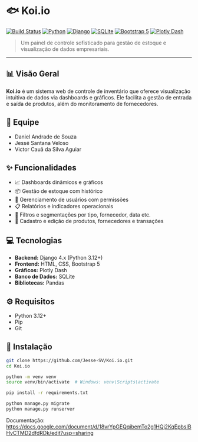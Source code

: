 # 🐟 Koi.io

[![Build Status](https://img.shields.io/badge/build-passing-brightgreen)](https://github.com/Rodolfoovo/projetoIntegrador)
[![Python](https://img.shields.io/badge/python-3.12%2B-blue)](https://www.python.org/downloads/)
[![Django](https://img.shields.io/badge/framework-Django-092E20?logo=django)](https://www.djangoproject.com/)
[![SQLite](https://img.shields.io/badge/database-SQLite-lightgrey)](https://www.sqlite.org/)
[![Bootstrap 5](https://img.shields.io/badge/frontend-Bootstrap%205-purple)](https://getbootstrap.com/)
[![Plotly Dash](https://img.shields.io/badge/visualization-Plotly%20Dash-orange)](https://dash.plotly.com/)

> Um painel de controle sofisticado para gestão de estoque e visualização de dados empresariais.

---

## 📊 Visão Geral

**Koi.io** é um sistema web de controle de inventário que oferece visualização intuitiva de dados via dashboards e gráficos. Ele facilita a gestão de entrada e saída de produtos, além do monitoramento de fornecedores.

## 👥 Equipe

- Daniel Andrade de Souza  
- Jessé Santana Veloso  
- Victor Cauã da Silva Aguiar

## ✨ Funcionalidades

- 📈 Dashboards dinâmicos e gráficos
- 📦 Gestão de estoque com histórico
- 👥 Gerenciamento de usuários com permissões
- 📋 Relatórios e indicadores operacionais
- 🔎 Filtros e segmentações por tipo, fornecedor, data etc.
- 🧾 Cadastro e edição de produtos, fornecedores e transações

## 💻 Tecnologias

- **Backend:** Django 4.x (Python 3.12+)
- **Frontend:** HTML, CSS, Bootstrap 5
- **Gráficos:** Plotly Dash
- **Banco de Dados:** SQLite
- **Bibliotecas:** Pandas

## ⚙️ Requisitos

- Python 3.12+
- Pip
- Git

## 🚀 Instalação

```bash
git clone https://github.com/Jesse-SV/Koi.io.git
cd Koi.io

python -m venv venv
source venv/bin/activate  # Windows: venv\Scripts\activate

pip install -r requirements.txt

python manage.py migrate
python manage.py runserver
```
Documentação: https://docs.google.com/document/d/18vrYpGEQqibemTo2g1HQj2KqEpbsIBHvCTMD2dfdRDk/edit?usp=sharing
